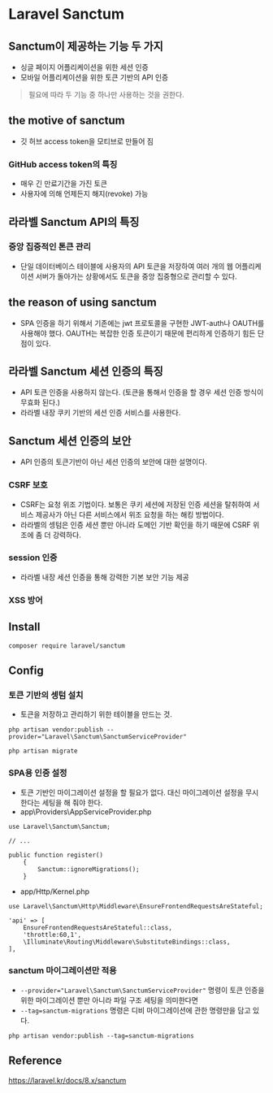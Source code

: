 # Laravel Sanctum

## Sanctum이 제공하는 기능 두 가지
- 싱글 페이지 어플리케이션을 위한 세션 인증
- 모바일 어플리케이션을 위한 토큰 기반의 API 인증
> 필요에 따라 두 기능 중 하나만 사용하는 것을 권한다.


## the motive of sanctum
- 깃 허브 access token을 모티브로 만들어 짐

### GitHub access token의 특징
- 매우 긴 만료기간을 가진 토큰
- 사용자에 의해 언제든지 해지(revoke) 가능


## 라라벨 Sanctum API의 특징
### 중앙 집중적인 톤큰 관리
- 단일 데이터베이스 테이블에 사용자의 API 토큰을 저장하여 여러 개의 웹 어플리케이션 서버가 돌아가는 상황에서도 토큰을 중앙 집중형으로 관리할 수 있다.

## the reason of using sanctum
- SPA 인증을 하기 위해서 기존에는 jwt 프로토콜을 구현한 JWT-auth나 OAUTH를 사용해야 했다. OAUTH는 복잡한 인증 토큰이기 때문에 편리하게 인증하기 힘든 단점이 있다.

## 라라벨 Sanctum 세션 인증의 특징
- API 토큰 인증을 사용하지 않는다. (토큰을 통해서 인증을 할 경우 세션 인증 방식이 무효화 된다.)
- 라라벨 내장 쿠키 기반의 세션 인증 서비스를 사용한다.

## Sanctum 세션 인증의 보안 
- API 인증의 토큰기반이 아닌 세션 인증의 보안에 대한 설명이다.

### CSRF 보호
- CSRF는 요청 위조 기법이다. 보통은 쿠키 세션에 저장된 인증 세션을 탈취하여 서비스 제공사가 아닌 다른 서비스에서 위조 요청을 하는 해킹 방법이다.
- 라라벨의 셍텀은 인증 세션 뿐만 아니라 도메인 기반 확인을 하기 때문에 CSRF 위조에 좀 더 강력하다.

### session 인증
- 라라벨 내장 세션 인증을 통해 강력한 기본 보안 기능 제공

### XSS 방어

## Install
```
composer require laravel/sanctum
```

## Config
### 토큰 기반의 셍텀 설치
- 토큰을 저장하고 관리하기 위한 테이블을 만드는 것.
```
php artisan vendor:publish --provider="Laravel\Sanctum\SanctumServiceProvider"
```
```
php artisan migrate
```

### SPA용 인증 설정
- 토큰 기반인 마이그레이션 설정을 할 필요가 없다. 대신 마이그레이션 설정을 무시한다는 세팅을 해 줘야 한다.
- app\Providers\AppServiceProvider.php
```
use Laravel\Sanctum\Sanctum;

// ...

public function register()
    {
        Sanctum::ignoreMigrations();
    }
```
- app/Http/Kernel.php
```
use Laravel\Sanctum\Http\Middleware\EnsureFrontendRequestsAreStateful;

'api' => [
    EnsureFrontendRequestsAreStateful::class,
    'throttle:60,1',
    \Illuminate\Routing\Middleware\SubstituteBindings::class,
],
```

### sanctum 마이그레이션만 적용
- `--provider="Laravel\Sanctum\SanctumServiceProvider"` 명령이 토큰 인증을 위한 마이그레이션 뿐만 아니라 파일 구조 세팅을 의미한다면
- `--tag=sanctum-migrations` 명령은 디비 마이그레이션에 관한 명령만을 담고 있다.
```
php artisan vendor:publish --tag=sanctum-migrations
```


## Reference
https://laravel.kr/docs/8.x/sanctum
